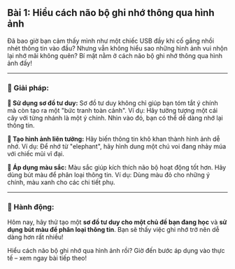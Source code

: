 ## Bài 1: Hiểu cách não bộ ghi nhớ thông qua hình ảnh

Đã bao giờ bạn cảm thấy mình như một chiếc USB đầy khi cố gắng nhồi nhét thông tin vào đầu? Nhưng vẫn không hiểu sao những hình ảnh vui nhộn lại nhớ mãi không quên? Bí mật nằm ở cách não bộ ghi nhớ thông qua hình ảnh đấy!

---

### 📌 Giải pháp:

**🔹 Sử dụng sơ đồ tư duy:**
Sơ đồ tư duy không chỉ giúp bạn tóm tắt ý chính mà còn tạo ra một "bức tranh toàn cảnh". Ví dụ: Hãy tưởng tượng một cái cây với từng nhánh là một ý chính. Nhìn vào đó, bạn có thể dễ dàng nhớ lại thông tin.

**🔹 Tạo hình ảnh liên tưởng:**
Hãy biến thông tin khô khan thành hình ảnh dễ nhớ. Ví dụ: Để nhớ từ "elephant", hãy hình dung một chú voi đang nhảy múa với chiếc mũi vĩ đại.

**🔹 Áp dụng màu sắc:**
Màu sắc giúp kích thích não bộ hoạt động tốt hơn. Hãy dùng bút màu để phân loại thông tin. Ví dụ: Dùng màu đỏ cho những ý chính, màu xanh cho các chi tiết phụ.

---

### 🚀 Hành động:

Hôm nay, hãy thử tạo một **sơ đồ tư duy cho một chủ đề bạn đang học** và **sử dụng bút màu để phân loại thông tin**. Bạn sẽ thấy việc ghi nhớ trở nên dễ dàng hơn rất nhiều!

Hiểu cách não bộ ghi nhớ qua hình ảnh rồi? Giờ đến bước áp dụng vào thực tế – xem ngay bài tiếp theo!